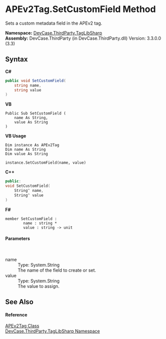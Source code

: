 # APEv2Tag.SetCustomField Method 
 

Sets a custom metadata field in the APEv2 tag.

**Namespace:**&nbsp;<a href="N_DevCase_ThirdParty_TagLibSharp">DevCase.ThirdParty.TagLibSharp</a><br />**Assembly:**&nbsp;DevCase.ThirdParty (in DevCase.ThirdParty.dll) Version: 3.3.0.0 (3.3)

## Syntax

**C#**<br />
``` C#
public void SetCustomField(
	string name,
	string value
)
```

**VB**<br />
``` VB
Public Sub SetCustomField ( 
	name As String,
	value As String
)
```

**VB Usage**<br />
``` VB Usage
Dim instance As APEv2Tag
Dim name As String
Dim value As String

instance.SetCustomField(name, value)
```

**C++**<br />
``` C++
public:
void SetCustomField(
	String^ name, 
	String^ value
)
```

**F#**<br />
``` F#
member SetCustomField : 
        name : string * 
        value : string -> unit 

```


#### Parameters
&nbsp;<dl><dt>name</dt><dd>Type: System.String<br />The name of the field to create or set.</dd><dt>value</dt><dd>Type: System.String<br />The value to assign.</dd></dl>

## See Also


#### Reference
<a href="T_DevCase_ThirdParty_TagLibSharp_APEv2Tag">APEv2Tag Class</a><br /><a href="N_DevCase_ThirdParty_TagLibSharp">DevCase.ThirdParty.TagLibSharp Namespace</a><br />
